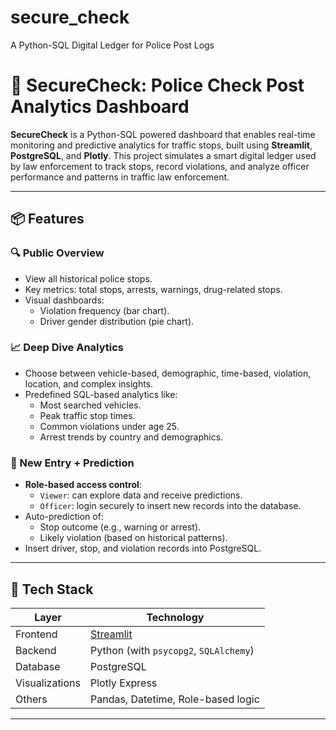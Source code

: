 # secure_check
A Python-SQL Digital Ledger for Police Post Logs

# 🚓 SecureCheck: Police Check Post Analytics Dashboard

**SecureCheck** is a Python-SQL powered dashboard that enables real-time monitoring and predictive analytics for traffic stops, built using **Streamlit**, **PostgreSQL**, and **Plotly**. This project simulates a smart digital ledger used by law enforcement to track stops, record violations, and analyze officer performance and patterns in traffic law enforcement.

---

## 📦 Features

### 🔍 Public Overview
- View all historical police stops.
- Key metrics: total stops, arrests, warnings, drug-related stops.
- Visual dashboards:
  - Violation frequency (bar chart).
  - Driver gender distribution (pie chart).

### 📈 Deep Dive Analytics
- Choose between vehicle-based, demographic, time-based, violation, location, and complex insights.
- Predefined SQL-based analytics like:
  - Most searched vehicles.
  - Peak traffic stop times.
  - Common violations under age 25.
  - Arrest trends by country and demographics.

### 📝 New Entry + Prediction
- **Role-based access control**:
  - `Viewer`: can explore data and receive predictions.
  - `Officer`: login securely to insert new records into the database.
- Auto-prediction of:
  - Stop outcome (e.g., warning or arrest).
  - Likely violation (based on historical patterns).
- Insert driver, stop, and violation records into PostgreSQL.

---

## 🧰 Tech Stack

| Layer        | Technology                         |
|-------------|-------------------------------------|
| Frontend     | [Streamlit](https://streamlit.io)  |
| Backend      | Python (with `psycopg2`, `SQLAlchemy`) |
| Database     | PostgreSQL                         |
| Visualizations | Plotly Express                   |
| Others       | Pandas, Datetime, Role-based logic |

---
    
